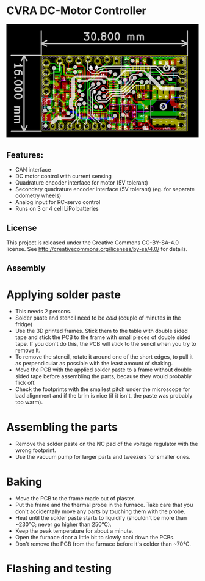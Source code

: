 CVRA DC-Motor Controller
========================

![pcb](img/pcb-preview.png?raw=true)


Features:
---------

 - CAN interface
 - DC motor control with current sensing
 - Quadrature encoder interface for motor (5V tolerant)
 - Secondary quadrature encoder interface (5V tolerant) (eg. for separate odometry wheels)
 - Analog input for RC-servo control
 - Runs on 3 or 4 cell LiPo batteries

License
-------
This project is released under the Creative Commons CC-BY-SA-4.0 license.
See http://creativecommons.org/licenses/by-sa/4.0/ for details.


Assembly
--------

# Applying solder paste

 - This needs 2 persons.
 - Solder paste and stencil need to be _cold_ (couple of minutes in the fridge)
 - Use the 3D printed frames. Stick them to the table with double sided tape
    and stick the PCB to the frame with small pieces of double sided tape.
    If you don't do this, the PCB will stick to the sencil when you try to remove it.
 - To remove the stencil, rotate it around one of the short edges, to pull it
   as perpendicular as possible with the least amount of shaking.
 - Move the PCB with the applied solder paste to a frame without double sided
   tape before assembling the parts, because they would probably flick off.
 - Check the footprints with the smallest pitch under the microscope for bad
   alignment and if the brim is nice (if it isn't, the paste was probably too warm).


# Assembling the parts
 - Remove the solder paste on the NC pad of the voltage regulator with the wrong
   footprint.
 - Use the vacuum pump for larger parts and tweezers for smaller ones.


# Baking

 - Move the PCB to the frame made out of plaster.
 - Put the frame and the thermal probe in the furnace. Take care that you don't
   accidentally move any parts by touching them with the probe.
 - Heat until the solder paste starts to liquidify (shouldn't be more than
   ~230°C; never go higher than 250°C).
 - Keep the peak temperature for about a minute.
 - Open the furnace door a little bit to slowly cool down the PCBs.
 - Don't remove the PCB from the furnace before it's colder than ~70°C.


# Flashing and testing
